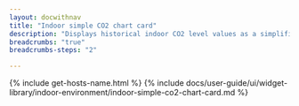 ```yaml
---
layout: docwithnav
title: "Indoor simple CO2 chart card"
description: "Displays historical indoor CO2 level values as a simplified chart. Optionally may display the corresponding latest indoor CO2 level value."
breadcrumbs: "true"
breadcrumbs-steps: "2"

---
```

{% include get-hosts-name.html %}
{% include docs/user-guide/ui/widget-library/indoor-environment/indoor-simple-co2-chart-card.md %}
